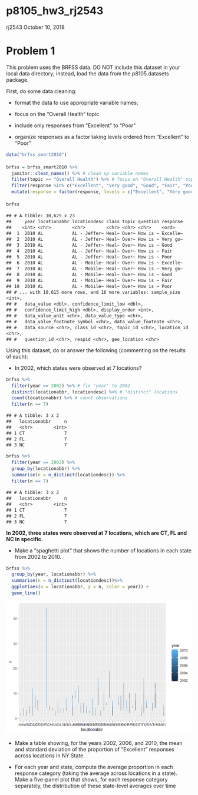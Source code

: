 p8105\_hw3\_rj2543
================
rj2543
October 10, 2018

Problem 1
=========

This problem uses the BRFSS data. DO NOT include this dataset in your local data directory; instead, load the data from the p8105.datasets package.

First, do some data cleaning:

-   format the data to use appropriate variable names;

-   focus on the “Overall Health” topic

-   include only responses from “Excellent” to “Poor”

-   organize responses as a factor taking levels ordered from “Excellent” to “Poor”

``` r
data("brfss_smart2010")

brfss = brfss_smart2010 %>% 
  janitor::clean_names() %>% # clean up variable names
  filter(topic == "Overall Health") %>% # focus on "Overall Health" topic
  filter(response %in% c("Excellent", "Very good", "Good", "Fair", "Poor")) %>%  # include responses from "Excellent" to "Poor"
  mutate(response = factor(response, levels = c("Excellent", "Very good", "Good", "Fair", "Poor"), ordered = TRUE)) # "response" as factor taking levels ordered
  
brfss
```

    ## # A tibble: 10,625 x 23
    ##     year locationabbr locationdesc class topic question response
    ##    <int> <chr>        <chr>        <chr> <chr> <chr>    <ord>   
    ##  1  2010 AL           AL - Jeffer~ Heal~ Over~ How is ~ Excelle~
    ##  2  2010 AL           AL - Jeffer~ Heal~ Over~ How is ~ Very go~
    ##  3  2010 AL           AL - Jeffer~ Heal~ Over~ How is ~ Good    
    ##  4  2010 AL           AL - Jeffer~ Heal~ Over~ How is ~ Fair    
    ##  5  2010 AL           AL - Jeffer~ Heal~ Over~ How is ~ Poor    
    ##  6  2010 AL           AL - Mobile~ Heal~ Over~ How is ~ Excelle~
    ##  7  2010 AL           AL - Mobile~ Heal~ Over~ How is ~ Very go~
    ##  8  2010 AL           AL - Mobile~ Heal~ Over~ How is ~ Good    
    ##  9  2010 AL           AL - Mobile~ Heal~ Over~ How is ~ Fair    
    ## 10  2010 AL           AL - Mobile~ Heal~ Over~ How is ~ Poor    
    ## # ... with 10,615 more rows, and 16 more variables: sample_size <int>,
    ## #   data_value <dbl>, confidence_limit_low <dbl>,
    ## #   confidence_limit_high <dbl>, display_order <int>,
    ## #   data_value_unit <chr>, data_value_type <chr>,
    ## #   data_value_footnote_symbol <chr>, data_value_footnote <chr>,
    ## #   data_source <chr>, class_id <chr>, topic_id <chr>, location_id <chr>,
    ## #   question_id <chr>, respid <chr>, geo_location <chr>

Using this dataset, do or answer the following (commenting on the results of each):

-   In 2002, which states were observed at 7 locations?

``` r
brfss %>% 
  filter(year == 2002) %>% # fix "year" to 2002
  distinct(locationabbr, locationdesc) %>% # "distinct" locations
  count(locationabbr) %>% # count observations
  filter(n == 7)
```

    ## # A tibble: 3 x 2
    ##   locationabbr     n
    ##   <chr>        <int>
    ## 1 CT               7
    ## 2 FL               7
    ## 3 NC               7

``` r
brfss %>% 
  filter(year == 2002) %>% 
  group_by(locationabbr) %>% 
  summarise(n = n_distinct(locationdesc)) %>% 
  filter(n == 7)
```

    ## # A tibble: 3 x 2
    ##   locationabbr     n
    ##   <chr>        <int>
    ## 1 CT               7
    ## 2 FL               7
    ## 3 NC               7

**In 2002, three states were observed at 7 locations, which are CT, FL and NC in specific.**

-   Make a “spaghetti plot” that shows the number of locations in each state from 2002 to 2010.

``` r
brfss %>% 
  group_by(year, locationabbr) %>% 
  summarise(n = n_distinct(locationdesc))%>% 
  ggplot(aes(x = locationabbr, y = n, color = year)) + 
  geom_line()
```

![](p8105_hw3_rj2543_files/figure-markdown_github/spaghetti%20plot-1.png)

-   Make a table showing, for the years 2002, 2006, and 2010, the mean and standard deviation of the proportion of “Excellent” responses across locations in NY State.

-   For each year and state, compute the average proportion in each response category (taking the average across locations in a state). Make a five-panel plot that shows, for each response category separately, the distribution of these state-level averages over time
